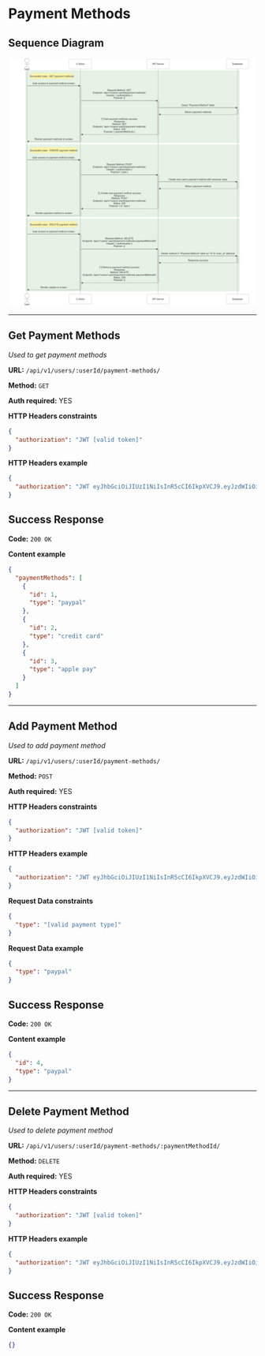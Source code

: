 # Payment Methods

## Sequence Diagram

![image info](./assets/payment-methods.png)

---

## Get Payment Methods

_Used to get payment methods_

**URL:** `/api/v1/users/:userId/payment-methods/`

**Method:** `GET`

**Auth required:** YES

**HTTP Headers constraints**

```json
{
  "authorization": "JWT [valid token]"
}
```

**HTTP Headers example**

```json
{
  "authorization": "JWT eyJhbGciOiJIUzI1NiIsInR5cCI6IkpXVCJ9.eyJzdWIiOiIxMjM0NTY3ODkwIiwibmFtZSI6IkpvaG4gRG9lIiwiaWF0IjoxNTE2MjM5MDIyfQ.SflKxwRJSMeKKF2QT4fwpMeJf36POk6yJV_adQssw5c"
}
```

## Success Response

**Code:** `200 OK`

**Content example**

```json
{
  "paymentMethods": [
    {
      "id": 1,
      "type": "paypal"
    },
    {
      "id": 2,
      "type": "credit card"
    },
    {
      "id": 3,
      "type": "apple pay"
    }
  ]
}
```

---

## Add Payment Method

_Used to add payment method_

**URL:** `/api/v1/users/:userId/payment-methods/`

**Method:** `POST`

**Auth required:** YES

**HTTP Headers constraints**

```json
{
  "authorization": "JWT [valid token]"
}
```

**HTTP Headers example**

```json
{
  "authorization": "JWT eyJhbGciOiJIUzI1NiIsInR5cCI6IkpXVCJ9.eyJzdWIiOiIxMjM0NTY3ODkwIiwibmFtZSI6IkpvaG4gRG9lIiwiaWF0IjoxNTE2MjM5MDIyfQ.SflKxwRJSMeKKF2QT4fwpMeJf36POk6yJV_adQssw5c"
}
```

**Request Data constraints**

```json
{
  "type": "[valid payment type]"
}
```

**Request Data example**

```json
{
  "type": "paypal"
}
```

## Success Response

**Code:** `200 OK`

**Content example**

```json
{
  "id": 4,
  "type": "paypal"
}
```

---

## Delete Payment Method

_Used to delete payment method_

**URL:** `/api/v1/users/:userId/payment-methods/:paymentMethodId/`

**Method:** `DELETE`

**Auth required:** YES

**HTTP Headers constraints**

```json
{
  "authorization": "JWT [valid token]"
}
```

**HTTP Headers example**

```json
{
  "authorization": "JWT eyJhbGciOiJIUzI1NiIsInR5cCI6IkpXVCJ9.eyJzdWIiOiIxMjM0NTY3ODkwIiwibmFtZSI6IkpvaG4gRG9lIiwiaWF0IjoxNTE2MjM5MDIyfQ.SflKxwRJSMeKKF2QT4fwpMeJf36POk6yJV_adQssw5c"
}
```

## Success Response

**Code:** `200 OK`

**Content example**

```json
{}
```
